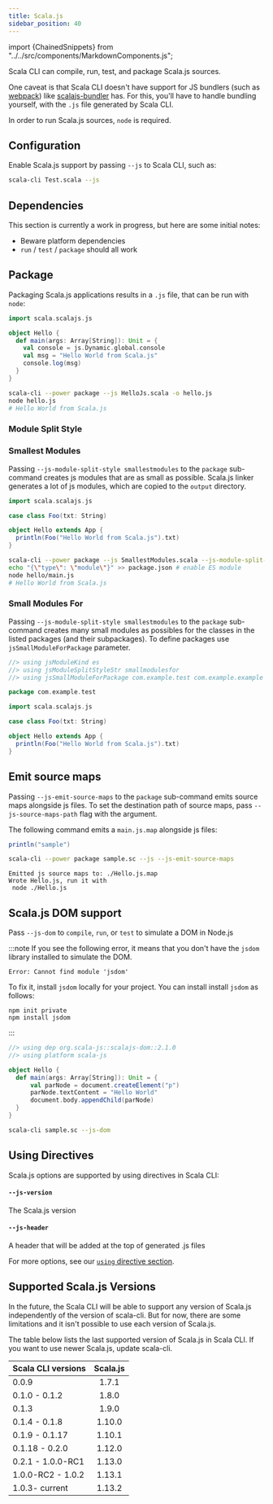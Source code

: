 ```yaml
---
title: Scala.js
sidebar_position: 40
---
```


import {ChainedSnippets} from "../../src/components/MarkdownComponents.js";

Scala CLI can compile, run, test, and package Scala.js sources.

One caveat is that Scala CLI doesn't have support for JS bundlers (such as [webpack](https://webpack.js.org))
like [scalajs-bundler](https://github.com/scalacenter/scalajs-bundler) has.
For this, you'll have to handle bundling yourself, with the `.js` file generated by Scala CLI.

In order to run Scala.js sources, `node` is required.

## Configuration

Enable Scala.js support by passing `--js` to Scala CLI, such as:

```bash ignore
scala-cli Test.scala --js
```

## Dependencies

This section is currently a work in progress, but here are some initial notes:

- Beware platform dependencies
- `run` / `test` / `package` should all work

## Package

Packaging Scala.js applications results in a `.js` file, that can be run with `node`:

```scala title=HelloJs.scala
import scala.scalajs.js

object Hello {
  def main(args: Array[String]): Unit = {
    val console = js.Dynamic.global.console
    val msg = "Hello World from Scala.js"
    console.log(msg)
  }
}
```

```bash
scala-cli --power package --js HelloJs.scala -o hello.js
node hello.js
# Hello World from Scala.js
```

<!-- Expected:
Hello World from Scala.js
-->

### Module Split Style

### Smallest Modules

Passing `--js-module-split-style smallestmodules` to the `package` sub-command creates js modules that are as small as possible.
Scala.js linker generates a lot of js modules, which are copied to the `output` directory.

```scala title=SmallestModules.scala
import scala.scalajs.js

case class Foo(txt: String)

object Hello extends App {
  println(Foo("Hello World from Scala.js").txt)
}
```

```bash
scala-cli --power package --js SmallestModules.scala --js-module-split-style smallestmodules --js-module-kind es --output hello
echo "{\"type\": \"module\"}" >> package.json # enable ES module
node hello/main.js
# Hello World from Scala.js
```

<!-- Expected:
Hello World from Scala.js
-->

### Small Modules For

Passing `--js-module-split-style smallestmodules` to the `package` sub-command creates many small modules as possibles for the classes in the listed packages (and their subpackages). To define packages use `jsSmallModuleForPackage` parameter.

```scala title=SmallestModules.scala
//> using jsModuleKind es
//> using jsModuleSplitStyleStr smallmodulesfor
//> using jsSmallModuleForPackage com.example.test com.example.example

package com.example.test

import scala.scalajs.js

case class Foo(txt: String)

object Hello extends App {
  println(Foo("Hello World from Scala.js").txt)
}
```

## Emit source maps

Passing `--js-emit-source-maps` to the `package` sub-command emits source maps alongside js files. To set the destination path of source maps, pass `--js-source-maps-path` flag with the argument.

The following command emits a `main.js.map` alongside js files:

```scala title=sample.sc
println("sample")
```

<ChainedSnippets>

```bash
scala-cli --power package sample.sc --js --js-emit-source-maps
```

```text
Emitted js source maps to: ./Hello.js.map
Wrote Hello.js, run it with
 node ./Hello.js
```

</ChainedSnippets>

## Scala.js DOM support

Pass `--js-dom` to `compile`, `run`, or `test` to simulate a DOM in Node.js

:::note
If you see the following error, it means that you don't have the `jsdom` library installed to simulate the DOM.
```
Error: Cannot find module 'jsdom'
```
To fix it, install `jsdom` locally for your project. You can install install `jsdom` as follows:
```
npm init private
npm install jsdom
```
:::

```scala title=Hello.scala
//> using dep org.scala-js::scalajs-dom::2.1.0
//> using platform scala-js

object Hello {
  def main(args: Array[String]): Unit = {
      val parNode = document.createElement("p")
      parNode.textContent = "Hello World"
      document.body.appendChild(parNode)
  }
}
```

```bash
scala-cli sample.sc --js-dom
```

## Using Directives

Scala.js options are supported by using directives in Scala CLI:

#### `--js-version`

The Scala.js version

 #### `--js-header`

 A header that will be added at the top of generated .js files

For more options, see our [`using` directive section](/docs/reference/directives.md#scala-js-options).

## Supported Scala.js Versions

In the future, the Scala CLI will be able to support any version of Scala.js independently of the version of scala-cli. But for now, there are some limitations and it isn't possible to use each version of Scala.js.

The table below lists the last supported version of Scala.js in Scala CLI. If you want to use newer Scala.js, update scala-cli.

| Scala CLI versions | Scala.js |
|--------------------|:--------:|
| 0.0.9              |  1.7.1   |
| 0.1.0 - 0.1.2      |  1.8.0   |
| 0.1.3              |  1.9.0   |
| 0.1.4 - 0.1.8      |  1.10.0  |
| 0.1.9 - 0.1.17     |  1.10.1  |
| 0.1.18 - 0.2.0     |  1.12.0  |
| 0.2.1 - 1.0.0-RC1  |  1.13.0  |
| 1.0.0-RC2 - 1.0.2  |  1.13.1  |
| 1.0.3- current     |  1.13.2  |
